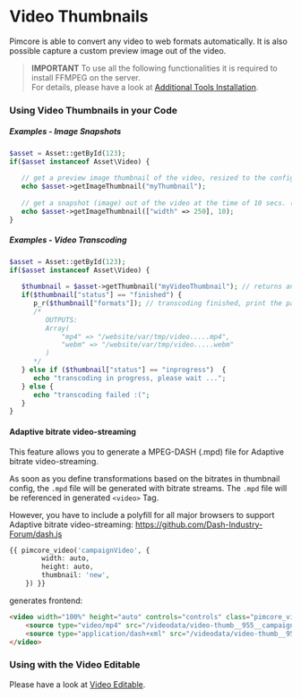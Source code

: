 # Video Thumbnails
Pimcore is able to convert any video to web formats automatically. It is also possible capture a 
custom preview image out of the video.

> **IMPORTANT** 
> To use all the following functionalities it is required to install FFMPEG on the server.  
> For details, please have a look at [Additional Tools Installation](../../23_Installation_and_Upgrade/03_System_Setup_and_Hosting/06_Additional_Tools_Installation.md).

### Using Video Thumbnails in your Code

##### Examples - Image Snapshots
```php
$asset = Asset::getById(123);
if($asset instanceof Asset\Video) {
 
   // get a preview image thumbnail of the video, resized to the configuration of "myThumbnail"
   echo $asset->getImageThumbnail("myThumbnail");
 
   // get a snapshot (image) out of the video at the time of 10 secs. (see second parameter) using a dynamic image thumbnail configuration
   echo $asset->getImageThumbnail(["width" => 250], 10);
}
```

##### Examples - Video Transcoding
```php
$asset = Asset::getById(123);
if($asset instanceof Asset\Video) {
 
   $thumbnail = $asset->getThumbnail("myVideoThumbnail"); // returns an array
   if($thumbnail["status"] == "finished") {
      p_r($thumbnail["formats"]); // transcoding finished, print the paths to the different formats
      /*
         OUTPUTS:
         Array(
             "mp4" => "/website/var/tmp/video.....mp4",
             "webm" => "/website/var/tmp/video.....webm"
         )
      */
   } else if ($thumbnail["status"] == "inprogress")  {
      echo "transcoding in progress, please wait ...";
   } else {
      echo "transcoding failed :(";
   }
}
```

#### Adaptive bitrate video-streaming
This feature allows you to generate a MPEG-DASH (.mpd) file for Adaptive  bitrate video-streaming.

As soon as you define transformations based on the bitrates in thumbnail config, the `.mpd` file will be generated with bitrate streams. 
The `.mpd` file will be referenced in  generated `<video>` Tag.

However, you have to include a polyfill for all major browsers to support Adaptive  bitrate video-streaming: https://github.com/Dash-Industry-Forum/dash.js
```php
{{ pimcore_video('campaignVideo', {
        width: auto,
        height: auto,
        thumbnail: 'new',
    }) }}
```
generates frontend:
```html
<video width="100%" height="auto" controls="controls" class="pimcore_video" preload="auto" src="blob:http://xyz/01f91372-ddd8-4d3f-ac85-e420432d9704">
    <source type="video/mp4" src="/videodata/video-thumb__955__campaignVideo/Volkswagen-Van.mp4">
    <source type="application/dash+xml" src="/videodata/video-thumb__955__campaignVideo/Volkswagen-Van.mpd">
</video>
```

### Using with the Video Editable
Please have a look at [Video Editable](../../03_Documents/01_Editables/38_Video.md). 
